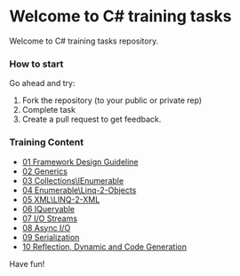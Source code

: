 # Welcome to C# training tasks

Welcome to C# training tasks repository.

### How to start

Go ahead and try:

1. Fork the repository (to your public or private rep)
2. Complete task
3. Create a pull request to get feedback.


### Training Content 

* [01 Framework Design Guideline](01%20Design%20Guideline)
* [02 Generics](02%20Generics)
* [03 Collections\IEnumerable](03%20Collections)
* [04 Enumerable\Linq-2-Objects](04%20Enumerable)
* [05 XML\LINQ-2-XML](05%20Linq-2-Xml)
* [06 IQueryable](06%20IQueryable)
* [07 I/O Streams](07%20I/O%20Streams)
* [08 Async I/O](08%20Async%20I/O)
* [09 Serialization](09%20Serialization)
* [10 Reflection, Dynamic and Code Generation](10%20Reflection,%20Dynamic%20and%20Code%20Generation)
 

Have fun!